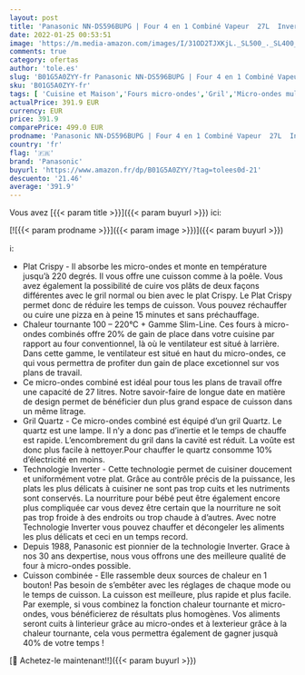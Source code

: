 ```yaml
---
layout: post
title: 'Panasonic NN-DS596BUPG | Four 4 en 1 Combiné Vapeur  27L  Inverter  Chaleur tournante à 40-220°C  Gril Quartz 1200W  Micro-Ondes 1000W  Vapeur 1000 W  Plat Crispy  Plateau fixe  Noir – Version FR'
date: 2022-01-25 00:53:51
image: 'https://m.media-amazon.com/images/I/31OD2TJXKjL._SL500_._SL400_.jpg'
comments: true
category: ofertas
author: 'tole.es'
slug: 'B01G5A0ZYY-fr Panasonic NN-DS596BUPG | Four 4 en 1 Combiné Vapeur 27L...'
sku: 'B01G5A0ZYY-fr'
tags: [ 'Cuisine et Maison','Fours micro-ondes','Gril','Micro-ondes multifonctions','Petit électroménager','panasonic', ]
actualPrice: 391.9 EUR
currency: EUR
price: 391.9
comparePrice: 499.0 EUR
prodname: 'Panasonic NN-DS596BUPG | Four 4 en 1 Combiné Vapeur  27L  Inverter  Chaleur tournante à 40-220°C  Gril Quartz 1200W  Micro-Ondes 1000W  Vapeur 1000 W  Plat Crispy  Plateau fixe  Noir – Version FR'
country: 'fr'
flag: '🇫🇷'
brand: 'Panasonic'
buyurl: 'https://www.amazon.fr/dp/B01G5A0ZYY/?tag=tolees0d-21'
descuento: '21.46'
average: '391.9'
---
```


Vous avez [{{< param title >}}]({{< param buyurl >}}) ici:

[![{{< param prodname >}}]({{< param image >}})]({{< param buyurl >}})

ℹ️:

- Plat Crispy - Il absorbe les micro-ondes et monte en température jusqu’à 220 degrés. Il vous offre une cuisson comme à la poêle. Vous avez également la possibilité de cuire vos plâts de deux façons différentes avec le gril normal ou bien avec le plat Crispy. Le Plat Crispy permet donc de réduire les temps de cuisson. Vous pouvez réchauffer ou cuire une pizza en à peine 15 minutes et sans préchauffage.
- Chaleur tournante 100 – 220°C + Gamme Slim-Line. Ces fours à micro-ondes combinés offre 20% de gain de place dans votre cuisine par rapport au four conventionnel, là où le ventilateur est situé à larrière. Dans cette gamme, le ventilateur est situé en haut du micro-ondes, ce qui vous permettra de profiter dun gain de place excetionnel sur vos plans de travail.
- Ce micro-ondes combiné est idéal pour tous les plans de travail offre une capacité de 27 litres. Notre savoir-faire de longue date en matière de design permet de bénéficier dun plus grand espace de cuisson dans un même litrage.
- Gril Quartz - Ce micro-ondes combiné est équipé d’un gril Quartz. Le quartz est une lampe. Il n’y a donc pas d’inertie et le temps de chauffe est rapide. L’encombrement du gril dans la cavité est réduit. La voûte est donc plus facile à nettoyer.Pour chauffer le quartz consomme 10% d’électricité en moins.
- Technologie Inverter - Cette technologie permet de cuisiner doucement et uniformément votre plat. Grâce au contrôle précis de la puissance, les plats les plus délicats à cuisiner ne sont pas trop cuits et les nutriments sont conservés. La nourriture pour bébé peut être également encore plus compliquée car vous devez être certain que la nourriture ne soit pas trop froide à des endroits ou trop chaude à d’autres. Avec notre Technologie Inverter vous pouvez chauffer et décongeler les aliments les plus délicats et ceci en un temps record.
- Depuis 1988, Panasonic est pionnier de la technologie Inverter. Grace à nos 30 ans dexpertise, nous vous offrons une des meilleure qualité de four à micro-ondes possible.
- Cuisson combinée - Elle rassemble deux sources de chaleur en 1 bouton! Pas besoin de s’embêter avec les réglages de chaque mode ou le temps de cuisson. La cuisson est meilleure, plus rapide et plus facile. Par exemple, si vous combinez la fonction chaleur tournante et micro-ondes, vous bénéficierez de résultats plus homogènes. Vos aliments seront cuits à linterieur grâce au micro-ondes et à lexterieur grâce à la chaleur tournante, cela vous permettra également de gagner jusquà 40% de votre temps !

[🛒 Achetez-le maintenant!!]({{< param buyurl >}})
